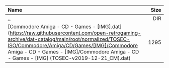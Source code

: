 |Name|Size|
|:---|---:|
|[..](../index.html)|DIR|
|[Commodore Amiga - CD - Games - [IMG].dat](https://raw.githubusercontent.com/open-retrogaming-archive/dat-catalog/main/root/normalized/TOSEC-ISO/Commodore/Amiga/CD/Games/[IMG]/Commodore Amiga - CD - Games - [IMG]/Commodore Amiga - CD - Games - [IMG] (TOSEC-v2019-12-21_CM).dat)|1295|

